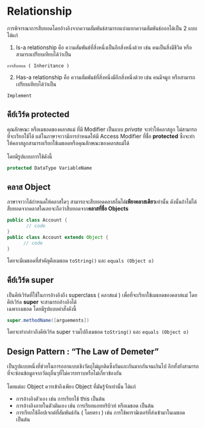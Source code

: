# Relationship
การพิจารณาการสืบทอดโดยอ้างอิงจากความสัมพันธ์สามารถแบ่งแยกความสัมพันธ์ออกได้เป็น 2 แบบได้แก่
1. Is-a relationship คือ ความสัมพันธ์ที่สิ่งหนึ่งเป็นอีกสิ่งหนึ่งด้วย เช่น คนเป็นสิ่งมีชีวิต หรือสามารถเปรียบเทียบได้ว่าเป็น
```
การสืบทอด ( Inheritance )
```
2. Has-a relationship คือ ความสัมพันธ์ที่สิ่งหนึ่งมีอีกสิ่งหนึ่งด้วย เช่น คนมีจมูก หรือสามารถเปรียบเทียบได้ว่าเป็น
```
Implement
```

## คีย์เวิร์ด protected
คุณลักษณะ หรือเมธอดของคลาสแม่ ที่มี Modifier เป็นแบบ _private_ จะทําให้คลาสลูก ไม่สามารถที่จะเรียกใช้ได้ แต่ในภาษาจาวามีการกําหนดให้มี Access Modifier 
ที่ชื่อ **protected** ซึ่งจะทําให้คลาสลูกสามารถเรียกใช้เมธอดหรือคุณลักษณะของคลาสแม่ได้
<br><br>
โดยมีรูปแบบการใช้ดังนี้
```java
protected DataType VariableName
```
## คลาส Object
ภาษาจาวาได้กําหนดให้คลาสใดๆ สามารถจะสืบทอดคลาสอื่นได้**เพียงคลาสเดียว**เท่านั้น ดังนั้นถ้าไม่ได้สืบทอดจากคลาสใดเลยจะถือว่าสืบทอดจาก**คลาสที่ชื่อ Objects** 
```java
public class Account {
       // code
}
public class Account extends Object {
      // code
}
```
โดยจะมีเมธอดที่สำคัญคือเมธอด `toString()` และ `equals (Object o)`

## คีย์เวิร์ด super
เป็นคีย์เวิร์ดที่ใช้ในการอ้างอิงถึง superclass ( คลาสแม่ ) เพื่อที่จะเรียกใช้เมธอดของคลาสแม่ โดยคีย์เวิร์ด **super** จะสามารถอ้างอิงได้<br>เฉพาะเมธอด โดยมีรูปแบบคำสั่งดังนี้
```java
super.methodName([arguements])
```
โดยจะทำกล่าวถึงคีย์เวิร์ด super รวมไปถึงเมธอด `toString()` และ `equals (Object o)`

## Design Pattern : “The Law of Demeter”
เป็นรูปแบบหนึ่งที่ช่วยในการออกแบบเชิงวัตถุไม่ผูกติดซึ่งกันและกันมากกันจนเกินไป อีกทั้งยังสามารถที่จะซ่อนข้อมูลจากวัตถุอื่นๆที่ไม่ควรทราบหรือไม่เกี่ยวข้องกัน
<br><br>
โดยแต่ละ Object ควรเข้าถึงเพียง Object ที่มันรู้จักเท่านั้น ได้แก่
* การอ้างอิงตัวเอง เช่น การเรียกใช้ this เป็นต้น
* การอ้างอิงภายในตัวมันเอง เช่น การเรียกแอททริบิวท์ หรือเมธอด เป็นต้น
* การเรียกใช้อ็อปเจกต์ที่สัมพันธ์กัน ( โดยตรง ) เช่น การใช้พารามิเตอร์ที่ส่งเข้ามาในเมธอด เป็นต้น
